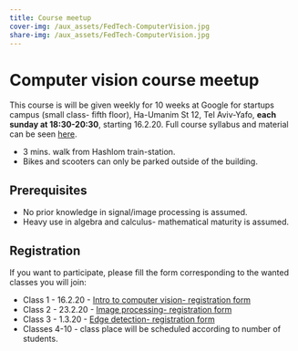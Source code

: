 ```yaml
---
title: Course meetup
cover-img: /aux_assets/FedTech-ComputerVision.jpg
share-img: /aux_assets/FedTech-ComputerVision.jpg
---
```


# Computer vision course meetup 

This course is will be given weekly for 10 weeks at Google for startups campus (small class- fifth floor), Ha-Umanim St 12, Tel Aviv-Yafo, **each sunday at 18:30-20:30**, starting 16.2.20. Full course syllabus and material can be seen [here](https://www.aiismath.com).
- 3 mins. walk from Hashlom train-station.
- Bikes and scooters can only be parked outside of the building.

## Prerequisites 

- No prior knowledge in signal/image processing is assumed.
- Heavy use in algebra and calculus- mathematical maturity is assumed.

## Registration
If you want to participate, please fill the form corresponding to the wanted classes you will join:

- Class 1 - 16.2.20 - [Intro to computer vision- registration form](https://docs.google.com/forms/d/e/1FAIpQLScHZb6wruJ0JyzqhcnSpJFdGm4lUG7kSwaSlhI8nrT1YZaBYg/viewform?usp=sf_link)
- Class 2 - 23.2.20 - [Image processing- registration form](https://docs.google.com/forms/d/e/1FAIpQLSelC0dCz2ijEXGhNiu3nyfi0wE09_3OYt9HX5efdhDRwABa0w/viewform?usp=sf_link)
- Class 3 - 1.3.20 - [Edge detection- registration form](https://docs.google.com/forms/d/e/1FAIpQLSdAmdmUI9JutDStlr03QHKuZwgGD06mCxXIK8qOLduojbDxJQ/viewform?usp=sf_link)
- Classes 4-10 - class place will be scheduled according to number of students.